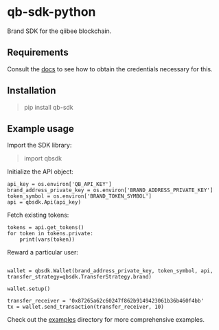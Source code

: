 # qb-sdk-python
Brand SDK for the qiibee blockchain.


## Requirements

Consult the [docs](https://docs.qiibee.com/sdks-overview/) to see how to obtain the credentials necessary for this.

## Installation

> pip install qb-sdk

## Example usage

Import the SDK library:

> import qbsdk

Initialize the API object:

```.python
api_key = os.environ['QB_API_KEY']
brand_address_private_key = os.environ['BRAND_ADDRESS_PRIVATE_KEY']
token_symbol = os.environ['BRAND_TOKEN_SYMBOL']
api = qbsdk.Api(api_key)
``` 

Fetch existing tokens:

```.python
tokens = api.get_tokens()
for token in tokens.private:
    print(vars(token))
```

Reward a particular user:

```.python

wallet = qbsdk.Wallet(brand_address_private_key, token_symbol, api, transfer_strategy=qbsdk.TransferStrategy.brand)

wallet.setup()

transfer_receiver = '0x87265a62c60247f862b9149423061b36b460f4bb'
tx = wallet.send_transaction(transfer_receiver, 10)
```

Check out the [examples](https://github.com/qiibee/qb-sdk-python/tree/master/examples) directory for more comprehensive examples.

